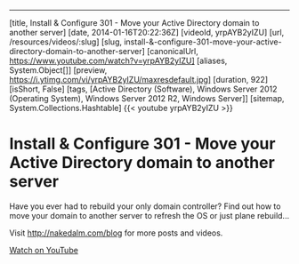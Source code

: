---
[title, Install & Configure 301 - Move your Active Directory domain to another server] [date, 2014-01-16T20:22:36Z] [videoId, yrpAYB2yIZU] [url, /resources/videos/:slug] [slug, install-&-configure-301-move-your-active-directory-domain-to-another-server] [canonicalUrl, https://www.youtube.com/watch?v=yrpAYB2yIZU] [aliases, System.Object[]] [preview, https://i.ytimg.com/vi/yrpAYB2yIZU/maxresdefault.jpg] [duration, 922] [isShort, False] [tags, [Active Directory (Software), Windows Server 2012 (Operating System), Windows Server 2012 R2, Windows Server]] [sitemap, System.Collections.Hashtable]
{{< youtube yrpAYB2yIZU >}}

# Install & Configure 301 - Move your Active Directory domain to another server

Have you ever had to rebuild your only domain controller? Find out how to move your domain to another server to refresh the OS or just plane rebuild...

Visit http://nakedalm.com/blog for more posts and videos.

[Watch on YouTube](https://www.youtube.com/watch?v=yrpAYB2yIZU)
